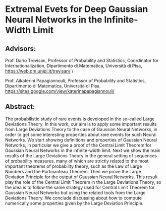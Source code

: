 # Extremal Evets for Deep Gaussian Neural Networks in the Infinite-Width Limit

## Advisors:
Prof. Dario Trevisan, Professor of Probability and Statistics, Coordinator for Internationalization, Dipartimento di Matematica, Università di Pisa, https://web.dm.unipi.it/trevisan/ \

Prof. Aikaterini Papagiannouli, Professor of Probability and Statistics, Dipartimento di Matematica, Università di Pisa, https://sites.google.com/view/katerinapapagiannouli/

## Abstract:
The probabilistic study of rare events is developed in the so-called Large Deviations Theory. In this work, our aim is to apply some important results from Large Deviations Theory to the case of Gaussian Neural Networks, in order to get some interesting properties about rare events for such Neural Networks. We start showing definitions and properties of Gaussian Neural Networks, in particular we give a proof of the Central Limit Theorem for Gaussian Neural Networks in the infinite-width limit. Next we show the main results of the Large Deviations Theory in the general setting of sequences of probability measures, many of which are strictly related to the most important theorems of probability theory, such as the Law of Large Numbers and the Portmanteau Theorem. Then we prove the Large Deviation Principle for the output of Gaussian Neural Networks. This result play the role of the Central Limit Theorem in the Large Deviations Theory, so the idea is to follow the same strategy used for Central Limit Theorem for Gaussian Neural Networks but using the related tools from the Large Deviations Theory. We conclude discussing about how to compute numerically some properties given by the Large Deviation Principle.
